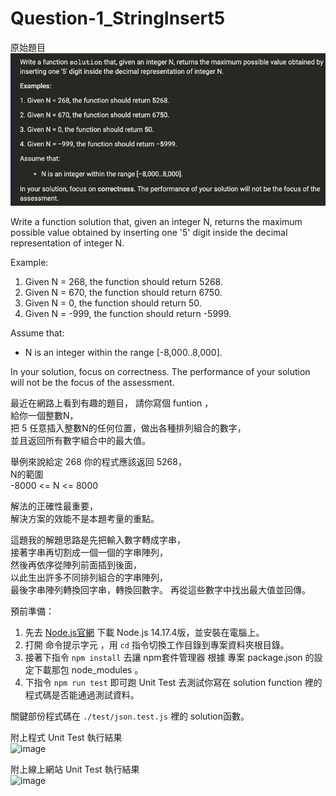 # Question-1_StringInsert5  

原始題目  
![image](./image/OriginalQuestion.bmp)  

Write a function solution that, given an integer N, returns the maximum possible value obtained by inserting one '5' digit inside the decimal representation of integer N.  

Example:  
1. Given N = 268, the function should return 5268.  
2. Given N = 670, the function should return 6750.  
3. Given N = 0, the function should return 50.  
4. Given N = -999, the function should return -5999.  

Assume that:  
* N is an integer within the range [-8,000..8,000].  

In your solution, focus on correctness. The performance of your solution will not be the focus of the assessment.  

最近在網路上看到有趣的題目，
請你寫個 funtion ，  
給你一個整數N，  
把 5 任意插入整數N的任何位置，做出各種排列組合的數字，  
並且返回所有數字組合中的最大值。  

舉例來說給定 268 你的程式應該返回 5268，  
N的範圍  
-8000 <= N <= 8000  

解法的正確性最重要，  
解決方案的效能不是本題考量的重點。  

這題我的解題思路是先把輸入數字轉成字串，  
接著字串再切割成一個一個的字串陣列，  
然後再依序從陣列前面插到後面，  
以此生出許多不同排列組合的字串陣列，  
最後字串陣列轉換回字串，轉換回數字。
再從這些數字中找出最大值並回傳。  

預前準備：

1. 先去 [Node.js官網](https://nodejs.org/en/) 下載 Node.js 14.17.4版，並安裝在電腦上。  
2. 打開 命令提示字元 ，用 `cd` 指令切換工作目錄到專案資料夾根目錄。  
3. 接著下指令 `npm install` 去讓 npm套件管理器 根據 專案 package.json 的設定下載那包 node_modules 。  
4. 下指令 `npm run test` 即可跑 Unit Test 去測試你寫在 solution function 裡的程式碼是否能通過測試資料。  

關鍵部份程式碼在 `./test/json.test.js` 裡的 solution函數。  

附上程式 Unit Test 執行結果  
![image](./image/result1.bmp)  

附上線上網站 Unit Test 執行結果  
![image](./image/result2.bmp)  
